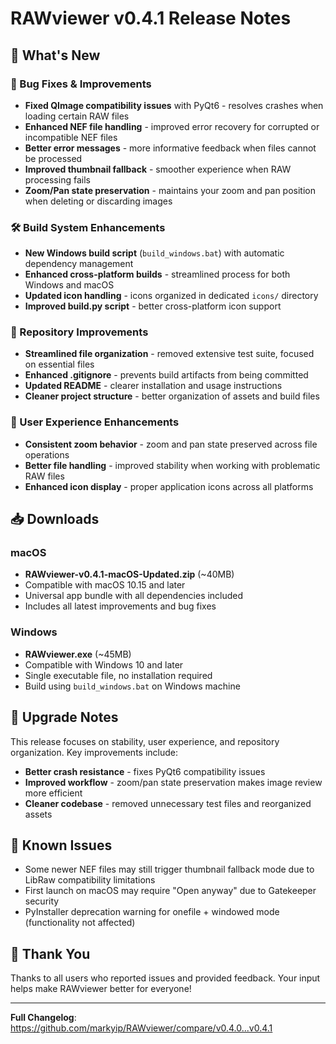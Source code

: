 # RAWviewer v0.4.1 Release Notes

## 🚀 What's New

### 🔧 Bug Fixes & Improvements
- **Fixed QImage compatibility issues** with PyQt6 - resolves crashes when loading certain RAW files
- **Enhanced NEF file handling** - improved error recovery for corrupted or incompatible NEF files
- **Better error messages** - more informative feedback when files cannot be processed
- **Improved thumbnail fallback** - smoother experience when RAW processing fails
- **Zoom/Pan state preservation** - maintains your zoom and pan position when deleting or discarding images

### 🛠️ Build System Enhancements
- **New Windows build script** (`build_windows.bat`) with automatic dependency management
- **Enhanced cross-platform builds** - streamlined process for both Windows and macOS
- **Updated icon handling** - icons organized in dedicated `icons/` directory
- **Improved build.py script** - better cross-platform icon support

### 📁 Repository Improvements
- **Streamlined file organization** - removed extensive test suite, focused on essential files
- **Enhanced .gitignore** - prevents build artifacts from being committed
- **Updated README** - clearer installation and usage instructions
- **Cleaner project structure** - better organization of assets and build files

### 🎯 User Experience Enhancements
- **Consistent zoom behavior** - zoom and pan state preserved across file operations
- **Better file handling** - improved stability when working with problematic RAW files
- **Enhanced icon display** - proper application icons across all platforms

## 📥 Downloads

### macOS
- **RAWviewer-v0.4.1-macOS-Updated.zip** (~40MB)
- Compatible with macOS 10.15 and later
- Universal app bundle with all dependencies included
- Includes all latest improvements and bug fixes

### Windows
- **RAWviewer.exe** (~45MB)
- Compatible with Windows 10 and later
- Single executable file, no installation required
- Build using `build_windows.bat` on Windows machine

## 🔄 Upgrade Notes

This release focuses on stability, user experience, and repository organization. Key improvements include:

- **Better crash resistance** - fixes PyQt6 compatibility issues
- **Improved workflow** - zoom/pan state preservation makes image review more efficient
- **Cleaner codebase** - removed unnecessary test files and reorganized assets

## 🐛 Known Issues

- Some newer NEF files may still trigger thumbnail fallback mode due to LibRaw compatibility limitations
- First launch on macOS may require "Open anyway" due to Gatekeeper security
- PyInstaller deprecation warning for onefile + windowed mode (functionality not affected)

## 💝 Thank You

Thanks to all users who reported issues and provided feedback. Your input helps make RAWviewer better for everyone!

---

**Full Changelog**: https://github.com/markyip/RAWviewer/compare/v0.4.0...v0.4.1 